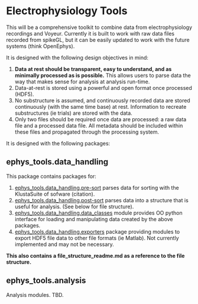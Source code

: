 Electrophysiology Tools
====

This will be a comprehensive toolkit to combine data from electrophysiology recordings and Voyeur. Currently it is built
to work with raw data files recorded from spikeGL, but it can be easily updated to work with the future systems (think 
OpenEphys).

It is designed with the following design objectives in mind:
  
1.  <b>Data at rest should be transparent, easy to understand, and as minimally processed as is possible.</b> This allows 
users to parse data the way that makes sense for analysis at analysis run-time.
2.  Data-at-rest is stored using a powerful and open format once processed (HDF5).
3.  No substructure is assumed, and continuously recorded data are stored continuously (with the same time base) at rest.
Information to recreate substructures (ie trials) are stored with the data.
4.  Only two files should be required once data are processed: a raw data file and a processed data file. All metadata 
should be included within these files and propagated through the processing system.  
  

It is designed with the following packages:

ephys_tools.data_handling
----

This package contains packages for:  
  
1.  <u>ephys_tools.data_handling.pre-sort</u> parses data for sorting with the KlustaSuite of sofware (citation).  
2.  <u>ephys_tools.data_handling.post-sort</u> parses data into a structure that is useful for analysis. (See below for 
file structure).  
3.  <u>ephys_tools.data_handling.data_classes</u> module provides OO python interface for loading and manipulating data 
created by the above packages.  
4.  <u>ephys_tools.data_handling.exporters</u> package providing modules to export HDF5 file data to other file formats 
(ie Matlab). Not currently implemented and may not be necessary.  
  
<b>This also contains a file_structure_readme.md as a reference to the file structure.</b>


ephys_tools.analysis
----
Analysis modules. TBD.
